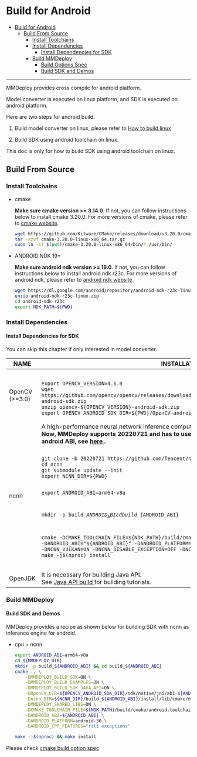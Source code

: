 # Build for Android

- [Build for Android](#build-for-android)
  - [Build From Source](#build-from-source)
    - [Install Toolchains](#install-toolchains)
    - [Install Dependencies](#install-dependencies)
      - [Install Dependencies for SDK](#install-dependencies-for-sdk)
    - [Build MMDeploy](#build-mmdeploy)
      - [Build Options Spec](#build-options-spec)
      - [Build SDK and Demos](#build-sdk-and-demos)

______________________________________________________________________

MMDeploy provides cross compile for android platform.

Model converter is executed on linux platform, and SDK is executed on android platform.

Here are two steps for android build.

1. Build model converter on linux, please refer to [How to build linux](linux-x86_64.md)

2. Build SDK using android toolchain on linux.

This doc is only for how to build SDK using android toolchain on linux.

## Build From Source

### Install Toolchains

- cmake

  **Make sure cmake version >= 3.14.0**. If not, you can follow instructions below to install cmake 3.20.0. For more versions of cmake, please refer to [cmake website](https://cmake.org/install).

  ```bash
  wget https://github.com/Kitware/CMake/releases/download/v3.20.0/cmake-3.20.0-linux-x86_64.tar.gz
  tar -xzvf cmake-3.20.0-linux-x86_64.tar.gz
  sudo ln -sf $(pwd)/cmake-3.20.0-linux-x86_64/bin/* /usr/bin/
  ```

- ANDROID NDK 19+

  **Make sure android ndk version >= 19.0**. If not, you can follow instructions below to install android ndk r23c. For more versions of android ndk, please refer to [android ndk website](https://developer.android.com/ndk/downloads).

  ```bash
  wget https://dl.google.com/android/repository/android-ndk-r23c-linux.zip
  unzip android-ndk-r23c-linux.zip
  cd android-ndk-r23c
  export NDK_PATH=${PWD}
  ```

### Install Dependencies

#### Install Dependencies for SDK

You can skip this chapter if only interested in model converter.

<table>
<thead>
  <tr>
    <th>NAME </th>
    <th>INSTALLATION </th>
  </tr>
</thead>
<tbody>
  <tr>
    <td>OpenCV<br>(>=3.0) </td>
    <td>
<pre><code>
export OPENCV_VERSION=4.6.0
wget https://github.com/opencv/opencv/releases/download/${OPENCV_VERSION}/opencv-${OPENCV_VERSION}-android-sdk.zip
unzip opencv-${OPENCV_VERSION}-android-sdk.zip
export OPENCV_ANDROID_SDK_DIR=${PWD}/OpenCV-android-sdk
</code></pre>
    </td>

</tr>
  <tr>
    <td>ncnn </td>
    <td>A high-performance neural network inference computing framework supporting for android.</br>
  <b> Now, MMDeploy supports 20220721 and has to use <code>git clone</code> to download it. For supported android ABI, see <a href='https://github.com/Tencent/ncnn/releases'> here </a>. </b><br>
<pre><code>
git clone -b 20220721 https://github.com/Tencent/ncnn.git
cd ncnn
git submodule update --init
export NCNN_DIR=${PWD}

export ANDROID_ABI=arm64-v8a

mkdir -p build\_${ANDROID_ABI}
cd build\_${ANDROID_ABI}

cmake -DCMAKE_TOOLCHAIN_FILE=${NDK_PATH}/build/cmake/android.toolchain.cmake -DANDROID_ABI="${ANDROID_ABI}" -DANDROID_PLATFORM=android-30 -DNCNN_VULKAN=ON -DNCNN_DISABLE_EXCEPTION=OFF -DNCNN_DISABLE_RTTI=OFF ..
make -j$(nproc) install
</code></pre>

</td>
  </tr>
  <tr>
  <td>OpenJDK </td>
  <td>It is necessary for building Java API.</br>
  See <a href='https://github.com/open-mmlab/mmdeploy/blob/master/csrc/mmdeploy/apis/java/README.md'> Java API build </a> for building tutorials.
  </td>
  </tr>
</tbody>
</table>

### Build MMDeploy

#### Build SDK and Demos

MMDeploy provides a recipe as shown below for building SDK with ncnn as inference engine for android.

- cpu + ncnn
  ```Bash
  export ANDROID_ABI=arm64-v8a
  cd ${MMDEPLOY_DIR}
  mkdir -p build_${ANDROID_ABI} && cd build_${ANDROID_ABI}
  cmake .. \
      -DMMDEPLOY_BUILD_SDK=ON \
      -DMMDEPLOY_BUILD_EXAMPLES=ON \
      -DMMDEPLOY_BUILD_SDK_JAVA_API=ON \
      -DOpenCV_DIR=${OPENCV_ANDROID_SDK_DIR}/sdk/native/jni/abi-${ANDROID_ABI} \
      -Dncnn_DIR=${NCNN_DIR}/build_${ANDROID_ABI}/install/lib/cmake/ncnn \
      -DMMDEPLOY_SHARED_LIBS=ON \
      -DCMAKE_TOOLCHAIN_FILE=${NDK_PATH}/build/cmake/android.toolchain.cmake \
      -DANDROID_ABI=${ANDROID_ABI} \
      -DANDROID_PLATFORM=android-30 \
      -DANDROID_CPP_FEATURES="rtti exceptions"

  make -j$(nproc) && make install
  ```

Please check [cmake build option spec](cmake_option.md)
